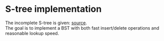 # S-tree implementation
The incomplete S-tree is given: [source](https://gist.github.com/jserv/4dfaf78cf516cc20f4bc55ce388c195d).  
The goal is to implement a BST with both fast insert/delete operations and reasonable lookup speed.